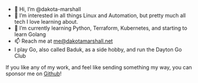- 👋 Hi, I’m @dakota-marshall
- 👀 I’m interested in all things Linux and Automation, but pretty much all tech I love learning about.
- 🌱 I’m currently learning Python, Terraform, Kubernetes, and starting to learn Golang
- 📫 Reach me at me@dakotamarshall.net
- I play Go, also called Baduk, as a side hobby, and run the Dayton Go Club

If you like any of my work, and feel like sending something my way, you can sponsor me on [Github](https://github.com/sponsors/dakota-marshall)!

<!--- ![Codewars](https://github.r2v.ch/codewars?user=dakota-marshall&stroke=%23BB432C) --->
<!---
dakota-marshall/dakota-marshall is a ✨ special ✨ repository because its `README.md` (this file) appears on your GitHub profile.
You can click the Preview link to take a look at your changes.
--->
